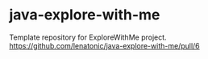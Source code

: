 # java-explore-with-me
Template repository for ExploreWithMe project.
https://github.com/lenatonic/java-explore-with-me/pull/6
